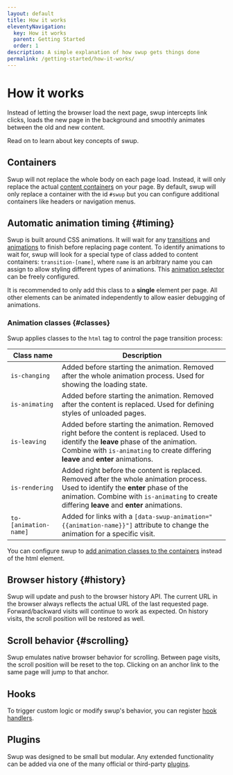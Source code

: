 ```yaml
---
layout: default
title: How it works
eleventyNavigation:
  key: How it works
  parent: Getting Started
  order: 1
description: A simple explanation of how swup gets things done
permalink: /getting-started/how-it-works/
---
```


# How it works

Instead of letting the browser load the next page, swup intercepts link clicks, loads the new
page in the background and smoothly animates between the old and new content.

Read on to learn about key concepts of swup.

## Containers

Swup will not replace the whole body on each page load. Instead, it will only replace the actual
[content containers](/options/#containers) on your page. By default, swup will only replace a
container with the id `#swup` but you can configure additional containers like headers or navigation
menus.

## Automatic animation timing {#timing}

Swup is built around CSS animations. It will wait for any
[transitions](https://developer.mozilla.org/en-US/docs/Web/CSS/transition) and
[animations](https://developer.mozilla.org/en-US/docs/Web/CSS/animation) to finish before replacing
page content. To identify animations to wait for, swup will look for a special type of class added
to content containers: `transition-[name]`, where `name` is an arbitrary name you can assign
to allow styling different types of animations. This [animation selector](/options/#animation-selector)
can be freely configured.

It is recommended to only add this class to a **single** element per page. All other elements
can be animated independently to allow easier debugging of animations.

### Animation classes {#classes}

Swup applies classes to the `html` tag to control the page transition process:

<div class="events-table" data-table-with-anchor-links>

| Class name            | Description                                                                                                                                                                                                                       |
| --------------------- | --------------------------------------------------------------------------------------------------------------------------------------------------------------------------------------------------------------------------------- |
| `is-changing`         | Added before starting the animation. Removed after the whole animation process. Used for showing the loading state.                                                                                                               |
| `is-animating`        | Added before starting the animation. Removed after the content is replaced. Used for defining styles of unloaded pages.                                                                                                           |
| `is-leaving`          | Added before starting the animation. Removed right before the content is replaced. Used to identify the **leave** phase of the animation. Combine with `is-animating` to create differing **leave** and **enter** animations.     |
| `is-rendering`        | Added right before the content is replaced. Removed after the whole animation process. Used to identify the **enter** phase of the animation. Combine with `is-animating` to create differing **leave** and **enter** animations. |
| `to-[animation-name]` | Added for links with a `[data-swup-animation="{{animation-name}}"]` attribute to change the animation for a specific visit.                                                                                                       |

</div>

You can configure swup to [add animation classes to the containers](/options/#animation-scope)
instead of the html element.

## Browser history {#history}

Swup will update and push to the browser history API. The current URL in the browser always reflects
the actual URL of the last requested page. Forward/backward visits will continue to work
as expected. On history visits, the scroll position will be restored as well.

## Scroll behavior {#scrolling}

Swup emulates native browser behavior for scrolling. Between page visits, the scroll position will
be reset to the top. Clicking on an anchor link to the same page will jump to that anchor.

## Hooks

To trigger custom logic or modify swup's behavior, you can register [hook handlers](/hooks/).

## Plugins

Swup was designed to be small but modular. Any extended functionality can be added via one of the
many official or third-party [plugins](/plugins/).
